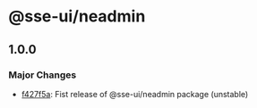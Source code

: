 # @sse-ui/neadmin

## 1.0.0

### Major Changes

- [f427f5a](https://github.com/sseuniverse/next-admin/commit/f427f5a): Fist release of @sse-ui/neadmin package (unstable)
